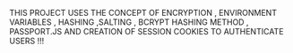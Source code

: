 THIS PROJECT USES THE CONCEPT OF ENCRYPTION , ENVIRONMENT VARIABLES , HASHING ,SALTING , BCRYPT HASHING METHOD , PASSPORT.JS 
AND CREATION OF SESSION COOKIES TO AUTHENTICATE USERS !!!
